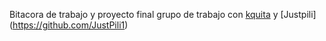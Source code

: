 Bitacora de trabajo y proyecto final 
grupo de trabajo con [kquita](https://github.com/kquita) y [Justpili] (https://github.com/JustPili1) 
